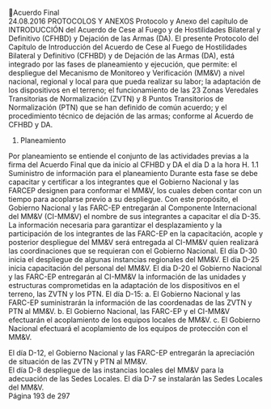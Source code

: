 Acuerdo Final  
24.08.2016 
PROTOCOLOS Y ANEXOS 
Protocolo y Anexo del capítulo de INTRODUCCIÓN del Acuerdo de Cese al Fuego y de Hostilidades 
Bilateral y Definitivo (CFHBD) y Dejación de las Armas (DA). 
El presente Protocolo del Capítulo de Introducción del Acuerdo de Cese al Fuego de Hostilidades Bilateral 
y  Definitivo  (CFHBD)  y  de  Dejación  de  las  Armas  (DA),  está  integrado  por  las  fases  de  planeamiento  y 
ejecución,  que  permite:  el  despliegue  del  Mecanismo  de  Monitoreo  y  Verificación  (MM&V)  a  nivel 
nacional, regional y local para que pueda realizar su labor; la adaptación de los dispositivos en el terreno; 
el funcionamiento de las 23 Zonas Veredales Transitorias de Normalización (ZVTN) y 8 Puntos Transitorios 
de Normalización  (PTN) que se han definido de común acuerdo; y el procedimiento técnico de dejación 
de las armas; conforme al Acuerdo de CFHBD y DA.  
1. Planeamiento  
 
Por planeamiento se entiende el conjunto de las actividades previas a la firma del Acuerdo Final que 
da inicio al CFHBD y DA el día D a la hora H. 
1.1 Suministro de información para el planeamiento 
Durante esta fase se debe capacitar y certificar a los integrantes que el Gobierno Nacional y las FARCEP designen para conformar el MM&V, los cuales deben contar con un tiempo para acoplarse previo a 
su  despliegue.  Con  este  propósito,  el  Gobierno  Nacional  y  las  FARC-EP  entregarán  al  Componente 
Internacional del MM&V (CI-MM&V) el nombre de sus integrantes a capacitar el día D-35.   
La información necesaria para garantizar el desplazamiento y la participación de los integrantes de las 
FARC-EP  en  la  capacitación,  acople  y  posterior  despliegue  del  MM&V  será  entregada  al  CI-MM&V 
quien realizará las coordinaciones que se requieran con el Gobierno Nacional. 
El día D-30 inicia el despliegue de algunas instancias regionales del MM&V. 
El dia D-25 inicia capacitación del personal del MM&V. 
El dia D-20 el Gobierno Nacional y las FARC-EP entregarán al CI-MM&V la información de las unidades 
y estructuras comprometidas en la adaptación de los dispositivos en el terreno, las ZVTN y los PTN. 
El día D-15: 
a. El Gobierno Nacional y las FARC-EP suministrarán la información de las coordenadas de las ZVTN y 
PTN al MM&V. 
b. El Gobierno Nacional, las FARC-EP y el CI-MM&V efectuarán el acoplamiento de los equipos locales 
de MM&V. 
c. El  Gobierno  Nacional  efectuará  el  acoplamiento  de  los  equipos  de  protección  con  el  MM&V. 
 
El día D-12, el Gobierno Nacional y las FARC-EP entregarán la apreciación de situación de las ZVTN y 
PTN al MM&V.   
El día D-8 despliegue de las instancias locales del MM&V para la adecuación de las Sedes Locales. 
El día D-7 se instalarán las Sedes Locales del MM&V.  
Página 193 de 297 
 

